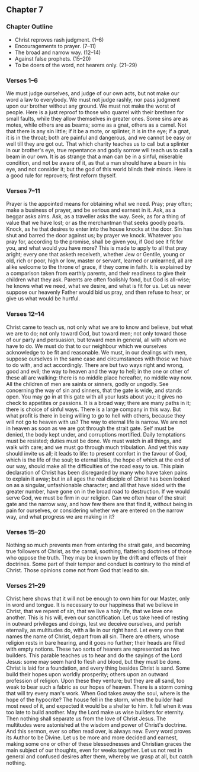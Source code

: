 ## Chapter 7

### Chapter Outline

- Christ reproves rash judgment. (1–6)
- Encouragements to prayer. (7–11)
- The broad and narrow way. (12–14)
- Against false prophets. (15–20)
- To be doers of the word, not hearers only. (21–29)

### Verses 1–6

We must judge ourselves, and judge of our own acts, but not make our word a law to everybody. We must not judge rashly, nor pass judgment upon our brother without any ground. We must not make the worst of people. Here is a just reproof to those who quarrel with their brethren for small faults, while they allow themselves in greater ones. Some sins are as motes, while others are as beams; some as a gnat, others as a camel. Not that there is any sin little; if it be a mote, or splinter, it is in the eye; if a gnat, it is in the throat; both are painful and dangerous, and we cannot be easy or well till they are got out. That which charity teaches us to call but a splinter in our brother's eye, true repentance and godly sorrow will teach us to call a beam in our own. It is as strange that a man can be in a sinful, miserable condition, and not be aware of it, as that a man should have a beam in his eye, and not consider it; but the god of this world blinds their minds. Here is a good rule for reprovers; first reform thyself.

### Verses 7–11

Prayer is the appointed means for obtaining what we need. Pray; pray often; make a business of prayer, and be serious and earnest in it. Ask, as a beggar asks alms. Ask, as a traveller asks the way. Seek, as for a thing of value that we have lost; or as the merchantman that seeks goodly pearls. Knock, as he that desires to enter into the house knocks at the door. Sin has shut and barred the door against us; by prayer we knock. Whatever you pray for, according to the promise, shall be given you, if God see it fit for you, and what would you have more? This is made to apply to all that pray aright; every one that asketh receiveth, whether Jew or Gentile, young or old, rich or poor, high or low, master or servant, learned or unlearned, all are alike welcome to the throne of grace, if they come in faith. It is explained by a comparison taken from earthly parents, and their readiness to give their children what they ask. Parents are often foolishly fond, but God is all-wise; he knows what we need, what we desire, and what is fit for us. Let us never suppose our heavenly Father would bid us pray, and then refuse to hear, or give us what would be hurtful.

### Verses 12–14

Christ came to teach us, not only what we are to know and believe, but what we are to do; not only toward God, but toward men; not only toward those of our party and persuasion, but toward men in general, all with whom we have to do. We must do that to our neighbour which we ourselves acknowledge to be fit and reasonable. We must, in our dealings with men, suppose ourselves in the same case and circumstances with those we have to do with, and act accordingly. There are but two ways right and wrong, good and evil; the way to heaven and the way to hell; in the one or other of these all are walking: there is no middle place hereafter, no middle way now. All the children of men are saints or sinners, godly or ungodly. See concerning the way of sin and sinners, that the gate is wide, and stands open. You may go in at this gate with all your lusts about you; it gives no check to appetites or passions. It is a broad way; there are many paths in it; there is choice of sinful ways. There is a large company in this way. But what profit is there in being willing to go to hell with others, because they will not go to heaven with us? The way to eternal life is narrow. We are not in heaven as soon as we are got through the strait gate. Self must be denied, the body kept under, and corruptions mortified. Daily temptations must be resisted; duties must be done. We must watch in all things, and walk with care; and we must go through much tribulation. And yet this way should invite us all; it leads to life: to present comfort in the favour of God, which is the life of the soul; to eternal bliss, the hope of which at the end of our way, should make all the difficulties of the road easy to us. This plain declaration of Christ has been disregarded by many who have taken pains to explain it away; but in all ages the real disciple of Christ has been looked on as a singular, unfashionable character; and all that have sided with the greater number, have gone on in the broad road to destruction. If we would serve God, we must be firm in our religion. Can we often hear of the strait gate and the narrow way, and how few there are that find it, without being in pain for ourselves, or considering whether we are entered on the narrow way, and what progress we are making in it?

### Verses 15–20

Nothing so much prevents men from entering the strait gate, and becoming true followers of Christ, as the carnal, soothing, flattering doctrines of those who oppose the truth. They may be known by the drift and effects of their doctrines. Some part of their temper and conduct is contrary to the mind of Christ. Those opinions come not from God that lead to sin.

### Verses 21–29

Christ here shows that it will not be enough to own him for our Master, only in word and tongue. It is necessary to our happiness that we believe in Christ, that we repent of sin, that we live a holy life, that we love one another. This is his will, even our sanctification. Let us take heed of resting in outward privileges and doings, lest we deceive ourselves, and perish eternally, as multitudes do, with a lie in our right hand. Let every one that names the name of Christ, depart from all sin. There are others, whose religion rests in bare hearing, and it goes no further; their heads are filled with empty notions. These two sorts of hearers are represented as two builders. This parable teaches us to hear and do the sayings of the Lord Jesus: some may seem hard to flesh and blood, but they must be done. Christ is laid for a foundation, and every thing besides Christ is sand. Some build their hopes upon worldly prosperity; others upon an outward profession of religion. Upon these they venture; but they are all sand, too weak to bear such a fabric as our hopes of heaven. There is a storm coming that will try every man's work. When God takes away the soul, where is the hope of the hypocrite? The house fell in the storm, when the builder had most need of it, and expected it would be a shelter to him. It fell when it was too late to build another. May the Lord make us wise builders for eternity. Then nothing shall separate us from the love of Christ Jesus. The multitudes were astonished at the wisdom and power of Christ's doctrine. And this sermon, ever so often read over, is always new. Every word proves its Author to be Divine. Let us be more and more decided and earnest, making some one or other of these blessednesses and Christian graces the main subject of our thoughts, even for weeks together. Let us not rest in general and confused desires after them, whereby we grasp at all, but catch nothing.

